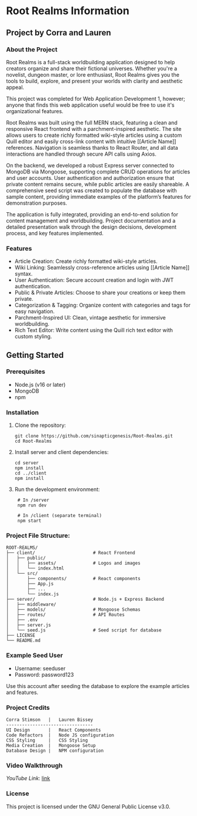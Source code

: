 # Root Realms Information
## Project by Corra and Lauren
### About the Project ###
Root Realms is a full-stack worldbuilding application designed to help creators organize and share their fictional universes. Whether you're a novelist, dungeon master, or lore enthusiast, Root Realms gives you the tools to build, explore, and present your worlds with clarity and aesthetic appeal. 

This project was completed for Web Application Development 1, however; anyone that finds this web application useful would be free to use it's organizational features.

Root Realms was built using the full MERN stack, featuring a clean and responsive React frontend with a parchment-inspired aesthetic. The site allows users to create richly formatted wiki-style articles using a custom Quill editor and easily cross-link content with intuitive [[Article Name]] references. Navigation is seamless thanks to React Router, and all data interactions are handled through secure API calls using Axios.

On the backend, we developed a robust Express server connected to MongoDB via Mongoose, supporting complete CRUD operations for articles and user accounts. User authentication and authorization ensure that private content remains secure, while public articles are easily shareable. A comprehensive seed script was created to populate the database with sample content, providing immediate examples of the platform’s features for demonstration purposes.

The application is fully integrated, providing an end-to-end solution for content management and worldbuilding. Project documentation and a detailed presentation walk through the design decisions, development process, and key features implemented.

### Features ###
* Article Creation: Create richly formatted wiki-style articles.
* Wiki Linking: Seamlessly cross-reference articles using [[Article Name]] syntax.
* User Authentication: Secure account creation and login with JWT authentication.
* Public & Private Articles: Choose to share your creations or keep them private.
* Categorization & Tagging: Organize content with categories and tags for easy navigation.
* Parchment-Inspired UI: Clean, vintage aesthetic for immersive worldbuilding.
* Rich Text Editor: Write content using the Quill rich text editor with custom styling.

## Getting Started ##
### Prerequisites ###
* Node.js (v16 or later)
* MongoDB
* npm

### Installation ###
1. Clone the repository:
   ```
   git clone https://github.com/sinapticgenesis/Root-Realms.git
   cd Root-Realms
   ```
2. Install server and client dependencies:
   ```
   cd server
   npm install
   cd ../client
   npm install
   ```
3. Run the development environment:
   ```
    # In /server
    npm run dev
    
    # In /client (separate terminal)
    npm start
    ```


### Project File Structure: ###

```
ROOT-REALMS/
├── client/                      # React Frontend
│   ├── public/
│   │   ├── assets/              # Logos and images
│   │   └── index.html
│   └── src/
│       ├── components/          # React components
│       ├── App.js
│       ├── ...
│       └── index.js
├── server/                      # Node.js + Express Backend
│   ├── middleware/
│   ├── models/                  # Mongoose Schemas
│   ├── routes/                  # API Routes
│   ├── .env
│   ├── server.js
│   └── seed.js                  # Seed script for database
├── LICENSE
└── README.md
```

### Example Seed User ###
* Username: seeduser
* Password: password123
  
Use this account after seeding the database to explore the example articles and features.

### Project Credits ###

```
Corra Stimson   |   Lauren Bissey
---------------------------------
UI Design       |   React Components
Code Refactors  |   Node JS configuration
CSS Styling     |   CSS Styling
Media Creation  |   Mongoose Setup
Database Design |   NPM configuration
```

### Video Walkthrough ###
_YouTube Link_:  [link](https://youtu.be/9SScUgeqYYs)

### License ###
This project is licensed under the GNU General Public License v3.0.



